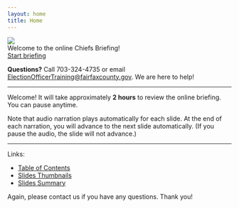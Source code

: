 ```yaml
---
layout: home
title: Home
---
```


<img class="hero-image" src="{{ site.github.url }}/assets/img/chiefs-briefing-small.jpg">

<div class="homepage-intro">
Welcome to the online Chiefs Briefing!
</div>

<div>
<a class="homepage-button" href="{{ site.github.url }}/slides/001">Start briefing</a>
</div>

**Questions?** Call 703-324-4735 or email ElectionOfficerTraining@fairfaxcounty.gov. We are here to help!

---

Welcome! It will take approximately **2 hours** to review the online briefing. You can pause anytime.

Note that audio narration plays automatically for each slide. At the end of each narration, you will advance to the next slide automatically. (If you pause the audio, the slide will not advance.)

---

Links:
* <a href="{{ site.github.url }}/slides/">Table of Contents</a>
* <a href="{{ site.github.url }}/slides-thumbnails/">Slides Thumbnails</a>
* <a href="{{ site.github.url }}/slides-summary/">Slides Summary</a>

Again, please contact us if you have any questions. Thank you!
